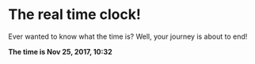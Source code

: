 # The real time clock!

Ever wanted to know what the time is? Well, your journey is about to end!

**The time is Nov 25, 2017, 10:32**